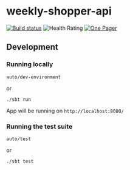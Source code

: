 # weekly-shopper-api

[![Build status](https://badge.buildkite.com/HASH.svg?branch=master)](https://buildkite.com/rea/NAME)
![Health Rating](https://1badge.reainternal.net/systems_health/NAME.svg)
[![One Pager](https://1badge.reainternal.net/systems_health/1pager.svg)](https://garage.rea-group.com/SLUG)

## Development

### Running locally

```
auto/dev-environment
```

or

```
./sbt run
```
App will be running on `http://localhost:8080/`

### Running the test suite

```
auto/test
```

or

```
./sbt test
```
